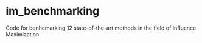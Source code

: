 # im_benchmarking
Code for benhcmarking 12 state-of-the-art methods in the field of Influence Maximization

